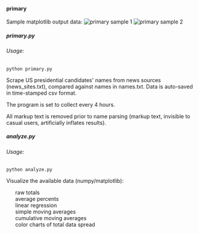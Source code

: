 <h4>primary</h4>



Sample matplotlib output data:
![primary sample 1](https://github.com/sigmeh/primary/blob/master/media/primary_2016-08-04_16:02:12.png)
![primary sample 2](https://github.com/sigmeh/primary/blob/master/media/jt_2016-08-04_16:02:07.png)
 

<h5>primary.py</h5>

<h6>Usage:</h6>

	python primary.py

Scrape US presidential candidates' names from news sources (news_sites.txt), compared against names in names.txt. 
Data is auto-saved in time-stamped csv format. 

The program is set to collect every 4 hours. 

All markup text is removed prior to name parsing (markup text, invisible to casual users, artificially inflates results). 

<h5>analyze.py</h5>

<h6>Usage:</h6>

	python analyze.py
	

Visualize the available data (numpy/matplotlib):<br>
<ul>
raw totals<br>
average percents<br>
linear regression<br>
simple moving averages<br>
cumulative moving averages<br>
color charts of total data spread<br>
</ul>